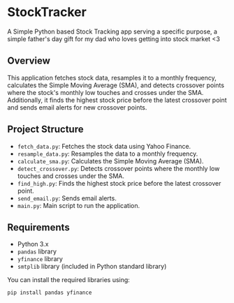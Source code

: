 # StockTracker

A Simple Python based Stock Tracking app serving a specific purpose, a simple father's day gift for my dad who loves getting into stock market <3

## Overview

This application fetches stock data, resamples it to a monthly frequency, calculates the Simple Moving Average (SMA), and detects crossover points where the stock's monthly low touches and crosses under the SMA. Additionally, it finds the highest stock price before the latest crossover point and sends email alerts for new crossover points.

## Project Structure

- `fetch_data.py`: Fetches the stock data using Yahoo Finance.
- `resample_data.py`: Resamples the data to a monthly frequency.
- `calculate_sma.py`: Calculates the Simple Moving Average (SMA).
- `detect_crossover.py`: Detects crossover points where the monthly low touches and crosses under the SMA.
- `find_high.py`: Finds the highest stock price before the latest crossover point.
- `send_email.py`: Sends email alerts.
- `main.py`: Main script to run the application.

## Requirements

- Python 3.x
- `pandas` library
- `yfinance` library
- `smtplib` library (included in Python standard library)

You can install the required libraries using:

```bash
pip install pandas yfinance
